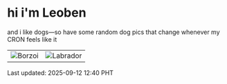 # hi i'm Leoben

and i like dogs—so have some random dog pics that change whenever my CRON feels like it

|  |  |
|--------|----------|
| ![Borzoi](https://random-dog-vercel.vercel.app/api/random-borzoi?v=1757652044) | ![Labrador](https://random-dog-vercel.vercel.app/api/random-labrador?v=1757652044) |

Last updated: 2025-09-12 12:40 PHT
